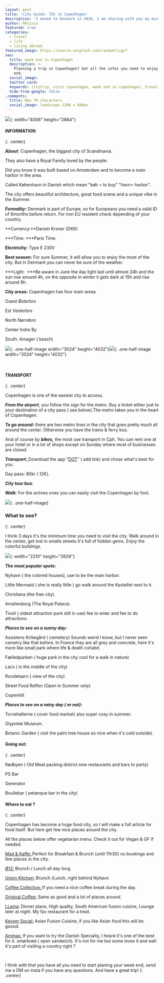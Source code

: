 ```yaml
---
layout: post
title: 'City Guide: 72h in Copenhagen'
description: 'I moved to Denmark in 2018, I am sharing with you my must see spot & do. '
author: Mélissa
featured: true
categories:
  - travel
  - life
  - living abroad
featured_image: https://source.unsplash.com/random?sig=7
seo:
  title: week end in Copenhagen
  description: >-
    Planning a trip in Copenhagen? Get all the infos you need to enjoy your week
    end.
  social_image:
  twitter_card:
  keywords: citytrip, visit copenhagen, week end in copenhagen, travel blog
  hide-from-google: false
_comments:
  title: Max 70 characters
  social_image: landscape 1200 x 600px
---
```

![](/uploads/copenhague.jpg){: width="4006" height="2664"}

#### INFORMATION
{: .center}

***About:*** Copenhagen, the biggest city of Scandinavia.

They also have a Royal Family loved by the people.

Did you know it was built based on Amsterdam and to become a main harbor in the area.

Called K&oslash;benhavn in Danish which mean "k&oslash;b = to buy" "havn= harbor".

The city offers beautiful architecture, great food scene and a unique vibe in the Summer.

***Formality:*** Denmark is part of Europe, so for Europeans you need a valid ID of 6months before return. For non EU resident check depending of your country.

**Currency:**Danish Kroner (DKK)

*\*\*Time: \*\**Paris Time.

**Electricity:** Type E 230V

**Best season:** For sure Summer, it will allow you to enjoy the most of the city. But in Denmark you can never be sure of the weather.

*\*\*Light:&nbsp; \*\**Be aware in June the day light last until almost 24h and the sun rise around 4h, on the opposite in winter it gets dark at 15h and rise around 9h.

**City areas:** Copenhagen has four main areas

Ouest &Oslash;sterbro

Est Vesterbro

North N&oslash;rrebro

Center Indre By

South: Amager ( beach)

![](/uploads/city-2-1.JPG){: .one-half-image width="3024" height="4032"}![](/uploads/city.JPG){: .one-half-image width="3024" height="4032"}

&nbsp;

#### TRANSPORT
{: .center}

Copenhagen is one of the easiest city to access.

***From the airport***, you follow the sign for the metro. Buy a ticket either just to your destination of a city pass ( see below).The metro takes you in the heart of Copenhagen.

***To go around:*** there are two metro lines in the city that goes pretty much all around the center. Otherwise you have the trains & ferry bus.

And of course by ***bikes,*** the most use transport in Cph. You can rent one at your hotel or in a lot of shops except on Sunday where most of businesses are closed.

***Transport:***<u> </u>Download the app "<u>DOT</u>" ( add link) and chose what's best for you.

Day pass: 80kr ( 12€).

***City tour bus***\:

***Walk**\:* For the actives ones you can easily visit the Copenhagen by foot.

![](/uploads/city-1-1.JPG){: .one-half-image}

### What to see?
{: .center}

I think 3 days it's the minimum time you need to visit the city. Walk around in the center, get lost in smalls streets it's full of hidden gems. Enjoy the colorful buildings.

![](/uploads/jose-manuel-alonso-de-caso-4YGxHNX2r1Q-unsplash.jpg){: width="2210" height="3929"}

***The most popular spots:***

Nyhavn ( the colored houses), use to be the main harbor.

Little Mermaid ( she is really little ) go walk around the Kastellet next to it.

Christiana (the free city).

Amelienborg (The Royal Palace).

Tivoli ( oldest attraction park still in use) fee to enter and fee to do attractions.

***Places to see on a sunny day:***

Assistens Kirkeg&aring;rd ( cemetery) Sounds weird I know, but I never seen cemetry like that before. In France they are all grey and concrete, here it's more like small park where life & death cohabit.&nbsp;

F&aelig;lledparken ( huge park in the city cool for a walk in nature)

Lacs ( in the middle of the city)

Rundetaarn ( view of the city)

Street Food Reffen (Open in Summer only)

Copenhill

***Places to see on a rainy day ( or not):***

Torvehallerne ( cover food market) also super cosy in summer.

Glypotek Museum.

Botanic Garden ( visit the palm tree house so nice when it's cold outside).

#### Going out:
{: .center}

K&oslash;dbyen ( Old Meat packing district now restaurants and bars to party)

PS Bar

Generator

Boullebar ( petanque bar in the city)

#### Where to eat ?
{: .center}

Copenhagen has become a huge food city, so I will make a full article for food itself. But here get few nice places around the city.

All the places below offer vegetarian menu. Check it out for Vegan & GF if needed.

<u>Mad &amp; Kaffe: </u>Perfect for Breakfast & Brunch (until 11h30) no bookings and few places in the city.

<u>&Oslash;12:</u> Brunch / Lunch all day long.

<u>Union Kitchen:</u> Brunch /Lunch, right behind Nyhavn

<u>Coffee Collective: </u>If you need a nice coffee break during the day.

<u>Original Coffee:</u> Same as good and a lot of places around.

<u>LLama</u>\: Dinner place, High quality, South American fusion cuisine, Lounge later at night. My fav restaurant for a treat.

<u>Keyser Social:</u> Asian Fusion Cuisine, if you like Asian food this will be goood.

<u>Ammas:</u> If you want to try the Danish Specialty, I heard it's one of the best for it. sm&oslash;rbr&oslash;d ( open sandwich). It's not for me but some loves it and well it's part of visiting a country right ?

&nbsp;

I think with that you have all you need to start planing your week end, send me a DM on insta if you have any questions. And have a great trip\!
{: .center}

&nbsp;

&nbsp;

&nbsp;

&nbsp;

&nbsp;

&nbsp;